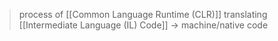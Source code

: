 >process of [[Common Language Runtime (CLR)]] translating [[Intermediate Language (IL) Code]] $\rightarrow$ machine/native code